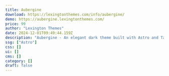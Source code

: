 ```yaml
---
title: Aubergine
download: https://lexingtonthemes.com/info/aubergine/
demo: https://aubergine.lexingtonthemes.com/
price: 99
author: "Lexington Themes"
date: 2024-12-01T09:49:44.159Z
description: "Aubergine - An elegant dark theme built with Astro and Tailwind CSS for your agency or studio"
ssg: ["Astro"]
css: []
ui: []
cms: []
category: []
draft: false
---
```

